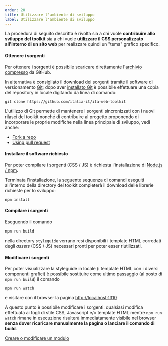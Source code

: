 ```yaml
---
order: 20
title: Utilizzare l'ambiente di sviluppo
label: Utilizzare l'ambiente di sviluppo
---
```


La procedura di seguito descritta è rivolta sia a chi vuole **contribuire allo sviluppo del toolkit**
sia a chi vuole **utilizzare il CSS personalizzato all'interno di un sito web**
per realizzare quindi un "tema" grafico specifico.

#### Ottenere i sorgenti

Per ottenere i sorgenti è possibile scaricare direttamente
l'[archivio compresso](https://github.com/italia-it/ita-web-toolkit/releases/) da GitHub.

In alternativa è consigliato il download dei sorgenti tramite
il software di versionamento [Git](https://git-scm.com/);
dopo aver [installato Git](https://git-scm.com/book/it/v1/Per-Iniziare-Installare-Git)
è possibile effettuare una copia del repository in locale digitando da linea di comando:

```
git clone https://github.com/italia-it/ita-web-toolkit
```

L'utilizzo di Git permette di mantenere i sorgenti sincronizzati
con i nuovi rilasci del toolkit nonché di contribuire al progetto
proponendo di incorporare le proprie modifiche nella linea principale di sviluppo,
vedi anche:

* [Fork a repo](https://help.github.com/articles/fork-a-repo/)
* [Using pull request](https://help.github.com/articles/using-pull-requests/)

#### Installare il software richiesto

Per poter compilare i sorgenti (CSS / JS) è richiesta l'installazione di [Node.js / npm](https://nodejs.org).

Terminata l'installazione, la seguente sequenza di comandi eseguiti all'interno della directory del toolkit
completerà il download delle librerie richieste per lo sviluppo:

```
npm install
```

#### Compilare i sorgenti

Eseguendo il comando

```
npm run build
```

nella directory `styleguide` verrano resi disponibili i template HTML
corredati degli *assets* (CSS / JS) necessari pronti per poter esser riutilizzati.

#### Modificare i sorgenti

Per poter visualizzare la styleguide in locale (i template HTML con i diversi componenti grafici)
è possibile sostituire come ultimo passaggio (al posto di `npm run build`) il comando

```
npm run watch
```

e visitare con il browser la pagina [http://localhost:1310](http://localhost:1310)

A questo punto è possibile modificare i sorgenti: qualsiasi modifica effettuata ai fogli di stile CSS,
Javascript e/o template HTML mentre `npm run watch` rimane in esecuzione risulterà immediatamente visibile
nel browser **senza dover ricaricare manualmente la pagina o lanciare il comando di build**.

[Creare o modificare un modulo](moduli)
